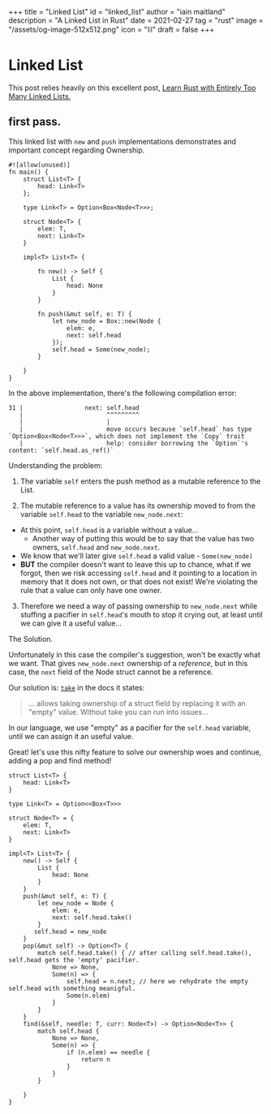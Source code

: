 +++
title = "Linked List"
id = "linked_list"
author = "iain maitland"
description = "A Linked List in Rust"
date = 2021-02-27
tag = "rust"
image = "/assets/og-image-512x512.png"
icon = "⛓️"
draft = false
+++

# Linked List

This post relies heavily on this excellent post, [Learn Rust with Entirely Too Many Linked Lists.](https://rust-unofficial.github.io/too-many-lists/)

## first pass.

This linked list with `new` and `push` implementations demonstrates and important concept regarding Ownership.

```
#![allow(unused)]
fn main() {
    struct List<T> {
        head: Link<T>
    };
    
    type Link<T> = Option<Box<Node<T>>>;
    
    struct Node<T> {
        elem: T,
        next: Link<T>
    }
    
    impl<T> List<T> {
    
        fn new() -> Self {
            List {
                head: None
            }
        }
        
        fn push(&mut self, e: T) {
            let new_node = Box::new(Node {
                elem: e,
                next: self.head
            });
            self.head = Some(new_node);
        }
        
    }
}
```

In the above implementation, there's the following compilation error:
```
31 |                 next: self.head
   |                       ^^^^^^^^^
   |                       |
   |                       move occurs because `self.head` has type `Option<Box<Node<T>>>`, which does not implement the `Copy` trait
   |                       help: consider borrowing the `Option`'s content: `self.head.as_ref()`
```

Understanding the problem:

1. The variable `self` enters the push method as a mutable reference to the List.

2. The mutable reference to a value   has its ownership moved to from the variable `self.head` to the variable `new_node.next`:
  - At this point, `self.head` is a variable without a value...
    - Another way of putting this would be to say that the value has two owners, `self.head` and `new_node.next`.
  - We know that we'll later give `self.head` a valid value - `Some(new_node)`
  - **BUT** the compiler doesn't want to leave this up to chance, what if we forgot, then we risk accessing `self.head` and it pointing to a location in memory that it does not own, or that does not exist! We're violating the rule that a value can only have one owner.
3. Therefore we need a way of passing ownership to `new_node.next` while stuffing a pacifier in `self.head`'s mouth to stop it crying out, at least until we can give it a useful value...

The Solution.

Unfortunately in this case the compiler's suggestion, won't be exactly what we want. That gives `new_node.next` ownership of a *reference*, but in this case, the `next` field of the Node struct cannot be a reference.

Our solution is: [`take`](https://doc.rust-lang.org/std/mem/fn.take.html) in the docs it states:
> ... allows taking ownership of a struct field by replacing it with an "empty" value. Without take you can run into issues...

In our language, we use "empty" as a pacifier for the `self.head` variable, until we can assign it an useful value.

Great! let's use this nifty feature to solve our ownership woes and continue, adding a pop and find method!

```
struct List<T> {
    head: Link<T>
}

type Link<T> = Option<<Box<T>>>

struct Node<T> = {
    elem: T,
    next: Link<T>
}

impl<T> List<T> {
    new() -> Self {
        List {
            head: None
        }
    }
    push(&mut self, e: T) {
        let new_node = Node {
            elem: e,
            next: self.head.take()
        }
       self.head = new_node
    }
    pop(&mut self) -> Option<T> {
        match self.head.take() { // after calling self.head.take(), self.head gets the 'empty' pacifier.
            None => None,
            Some(n) => {
                self.head = n.next; // here we rehydrate the empty self.head with something meanigful.
                Some(n.elem)
            }
        }
    }
    find(&self, needle: T, curr: Node<T>) -> Option<Node<T>> {
        match self.head {
            None => None,
            Some(n) => {
                if (n.elem) == needle {
                    return n
                }
            }
        }

    }
}
